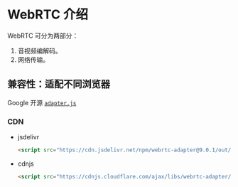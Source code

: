 # WebRTC 介绍

WebRTC 可分为两部分：

1. 音视频编解码。
2. 网络传输。

## 兼容性：适配不同浏览器

Google 开源 [`adapter.js`](https://www.npmjs.com/package/webrtc-adapter)

### CDN

- jsdelivr

  ```html
  <script src="https://cdn.jsdelivr.net/npm/webrtc-adapter@9.0.1/out/adapter.min.js"></script>
  ```

- cdnjs

  ```html
  <script src="https://cdnjs.cloudflare.com/ajax/libs/webrtc-adapter/9.0.1/adapter.min.js"></script>
  ```
